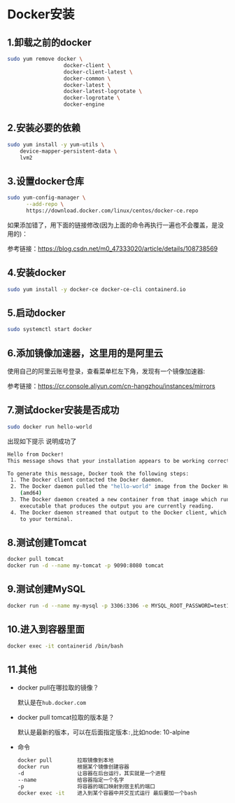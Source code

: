 # Docker安装

## 1.卸载之前的docker

```sh
sudo yum remove docker \
                  docker-client \
                  docker-client-latest \
                  docker-common \
                  docker-latest \
                  docker-latest-logrotate \
                  docker-logrotate \
                  docker-engine
```

## 2.安装必要的依赖

```sh
sudo yum install -y yum-utils \
    device-mapper-persistent-data \
    lvm2
```

## 3.设置docker仓库

```sh
sudo yum-config-manager \
      --add-repo \
      https://download.docker.com/linux/centos/docker-ce.repo
```

如果添加错了，用下面的链接修改(因为上面的命令再执行一遍也不会覆盖，是没用的)：

参考链接：https://blog.csdn.net/m0_47333020/article/details/108738569

## 4.安装docker

```sh
sudo yum install -y docker-ce docker-ce-cli containerd.io
```

## 5.启动docker

```sh
sudo systemctl start docker
```

## 6.添加镜像加速器，这里用的是阿里云

使用自己的阿里云账号登录，查看菜单栏左下角，发现有一个镜像加速器:

参考链接：https://cr.console.aliyun.com/cn-hangzhou/instances/mirrors

## 7.测试docker安装是否成功

```sh
sudo docker run hello-world
```

出现如下提示 说明成功了

```sh
Hello from Docker!
This message shows that your installation appears to be working correctly.

To generate this message, Docker took the following steps:
 1. The Docker client contacted the Docker daemon.
 2. The Docker daemon pulled the "hello-world" image from the Docker Hub.
    (amd64)
 3. The Docker daemon created a new container from that image which runs the
    executable that produces the output you are currently reading.
 4. The Docker daemon streamed that output to the Docker client, which sent it
    to your terminal.
```

## 8.测试创建Tomcat

```sh
docker pull tomcat
docker run -d --name my-tomcat -p 9090:8080 tomcat
```

## 9.测试创建MySQL

```sh
docker run -d --name my-mysql -p 3306:3306 -e MYSQL_ROOT_PASSWORD=test123 --privileged mysql
```

## 10.进入到容器里面

```sh
docker exec -it containerid /bin/bash
```

## 11.其他

+ docker pull在哪拉取的镜像？

  默认是在`hub.docker.com`

+ docker pull tomcat拉取的版本是？

  默认是最新的版本，可以在后面指定版本`:`,比如node: 10-alpine

+ 命令

  ```sh
  docker pull        拉取镜像到本地
  docker run         根据某个镜像创建容器
  -d                 让容器在后台运行，其实就是一个进程
  --name             给容器指定一个名字
  -p                 将容器的端口映射到宿主机的端口
  docker exec -it    进入到某个容器中并交互式运行 最后要加一个bash
  ```

  